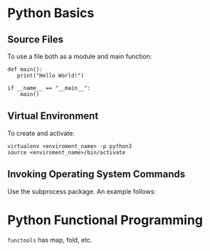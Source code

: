 
# Python Basics

## Source Files

To use a file both as a module and main function:

```{=env_python}
def main():
   print("Hello World!")
 
if __name__ == "__main__":
    main()
```

## Virtual Environment

To create and activate:

```{=env_commands}
virtualenv <enviroment_name> -p python3
source <enviroment_name>/bin/activate
```

## Invoking Operating System Commands
Use the subprocess package. An example follows:

# Python Functional Programming

`functools` has map, fold, etc.


